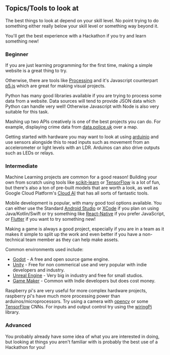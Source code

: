 ## Topics/Tools to look at

The best things to look at depend on your skill level. No point trying to do
something either really below your skill level or something way beyond it.

You'll get the best experience with a Hackathon if you try and learn something
new!

### Beginner

If you are just learning programming for the first time, making a simple website
is a great thing to try.

Otherwise, there are tools like [Processing](https://processing.org/) and it's
Javascript counterpart [p5.js](https://p5js.org/) which are great for making
visual projects.

Python has many good libraries available if you are trying to process some data
from a website. Data sources will tend to provide JSON data which Python can
handle very well! Otherwise Javascript with Node is also very suitable for this
task.

Mashing up two APIs creatively is one of the best projects you can do. For
example, displaying crime data from [data.police.uk](https://data.police.uk/)
over a map.

Getting started with hardware you may want to look at using [arduinio](https://www.arduino.cc/) 
and use sensors alongside this to read inputs such as movement from an accelerometer or 
light levels with an LDR. Arduinos can also drive outputs such as LEDs or relays.

### Intermediate

Machine Learning projects are common for a good reason! Building your own
from scratch using tools like [scikit-learn](https://scikit-learn.org/) or
[TensorFlow](https://www.tensorflow.org/) is a lot of fun, but there's also a
ton of pre-built models that are worth a look, as well as Google Cloud
Platform's [Cloud AI](https://cloud.google.com/products/ai/) that has all
sorts of fantastic tools.

Mobile development is popular, with many good tool options available. You can
either use the Standard [Android Studio](https://developer.android.com/studio)
or [XCode](https://developer.apple.com/xcode/) if you plan on using
Java/Kotlin/Swift or try something like [React-Native](https://facebook.github.io/react-native/)
if you prefer JavaScript, or [Flutter](https://flutter.dev/) if you want to
try something new!

Making a game is always a good project, especially if you are in a team as it
makes it simple to split up the work and even better if you have a non-technical
team member as they can help make assets.

Common environments used include:

* [Godot](https://godotengine.org/) - A free and open source game engine.
* [Unity](https://unity.com/) - Free for non commerical use and very popular
with indie developers and industry. 
* [Unreal Engine](https://www.unrealengine.com/en-US/) - Very big in industry
and free for small studios.
* [Game Maker](https://www.yoyogames.com/gamemaker) - Common with Indie
developers but does cost money.

Raspberry pi's are very useful for more complex hardware projects, raspberry pi's have 
much more processing power than arduinos/microprocessors. Try using a camera with 
[opencv](https://opencv.org/) or some [TensorFlow](https://www.tensorflow.org/) CNNs. 
For inputs and output control try using the [wiringPi](http://wiringpi.com/) library.

### Advanced

You probably already have some idea of what you are interested in doing, but
looking at things you aren't familiar with is probably the best use of a
Hackathon for you!
